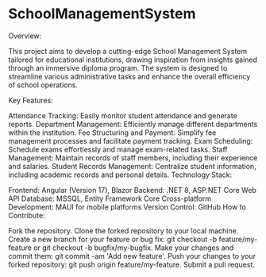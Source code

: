 # SchoolManagementSystem
Overview:

This project aims to develop a cutting-edge School Management System tailored for educational institutions, drawing inspiration from insights gained through an immersive diploma program. The system is designed to streamline various administrative tasks and enhance the overall efficiency of school operations.

Key Features:

Attendance Tracking: Easily monitor student attendance and generate reports.
Department Management: Efficiently manage different departments within the institution.
Fee Structuring and Payment: Simplify fee management processes and facilitate payment tracking.
Exam Scheduling: Schedule exams effortlessly and manage exam-related tasks.
Staff Management: Maintain records of staff members, including their experience and salaries.
Student Records Management: Centralize student information, including academic records and personal details.
Technology Stack:

Frontend: Angular (Version 17), Blazor
Backend: .NET 8, ASP.NET Core Web API
Database: MSSQL, Entity Framework Core
Cross-platform Development: MAUI for mobile platforms
Version Control: GitHub
How to Contribute:

Fork the repository.
Clone the forked repository to your local machine.
Create a new branch for your feature or bug fix: git checkout -b feature/my-feature or git checkout -b bugfix/my-bugfix.
Make your changes and commit them: git commit -am 'Add new feature'.
Push your changes to your forked repository: git push origin feature/my-feature.
Submit a pull request.
